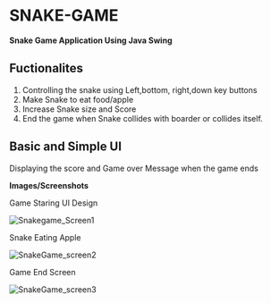 # SNAKE-GAME
**Snake Game Application Using Java Swing**
 
## Fuctionalites
1) Controlling the snake using Left,bottom, right,down key buttons
2) Make Snake to eat food/apple
3) Increase Snake size and Score
4) End the game when Snake collides with boarder or collides  itself.

## Basic and Simple UI 
 Displaying the score and Game over Message when the game ends
 
 **Images/Screenshots**
 
 Game Staring UI Design
 
 ![Snakegame_Screen1](https://github.com/Teju830/Snake/assets/71114214/6f3d7ee8-7b21-433e-ac84-672b3e762731)

Snake Eating Apple


![SnakeGame_screen2](https://github.com/Teju830/Snake/assets/71114214/073c8003-94e4-4d15-b436-6d63f918b641)

Game End Screen

 
 ![SnakeGame_screen3](https://github.com/Teju830/Snake/assets/71114214/fe0e2b66-b2c7-4b76-8d49-3461e6f7e6cd)
